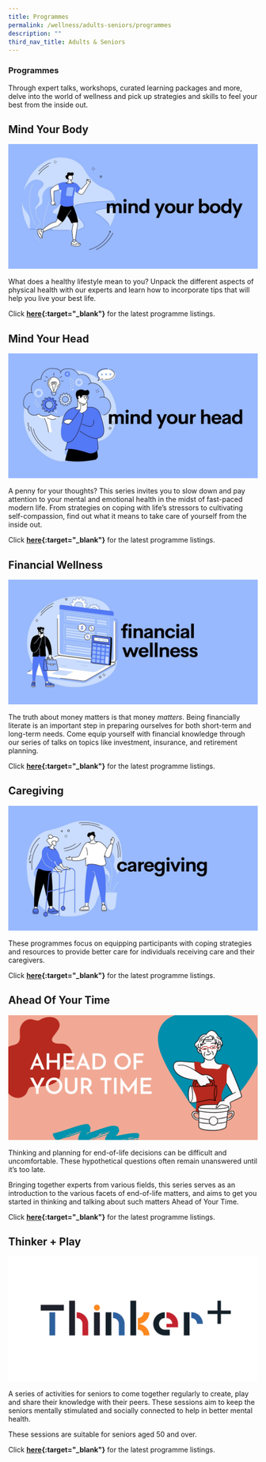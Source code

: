 ```yaml
---
title: Programmes
permalink: /wellness/adults-seniors/programmes
description: ""
third_nav_title: Adults & Seniors
---
```

<style type="text/css">
/* Links */
.content a { color: #322987; }
.content a:focus,
.content a:hover { color: #28216c; }

/* Button Outline */
.bp-button { padding-left: 1.5rem; padding-right: 1.5rem; }
.bp-button.is-primary-outline { border: 1px solid #322987; color: #322987; background-color: transparent; text-decoration: none; }
.bp-button.is-primary-outline:focus,
.bp-button.is-primary-outline:hover { border: 1px solid #322987; color: #cff2e8; background-color: #322987; text-decoration: none; }

/* Responsive Iframe */
.responsive-iframe { position: absolute; top: 0; left: 0; bottom: 0; right: 0; width: 100%; height: 100%; }
.responsive-iframe-container { position: relative; overflow: hidden; width: 100%; }
.responsive-iframe-container.ratio-16by9 { padding-top: 56.25%; }
.responsive-iframe-container.ratio-4by3 { padding-top: 75%; }
.responsive-iframe-container.ratio-3by2 { padding-top: 66.66%; }
.responsive-iframe-container.ratio-1by1 { padding-top: 100%; }
</style>

### **Programmes**

Through expert talks, workshops, curated learning packages and more, delve into the world of wellness and pick up strategies and skills to feel your best from the inside out.

## **Mind Your Body**

![](/images/wellness/Wellness-Prog-Banner-1.jpg)

What does a healthy lifestyle mean to you? Unpack the different aspects of physical health with our experts and learn how to incorporate tips that will help you live your best life.

Click <strong>[here](https://www.eventbrite.com/cc/programmes-on-wellness-66209){:target="_blank"}</strong> for the latest programme listings.

## **Mind Your Head**
![](/images/wellness/Wellness-Prog-Banner-2.jpg)

A penny for your thoughts? This series invites you to slow down and pay attention to your mental and emotional health in the midst of fast-paced modern life. From strategies on coping with life’s stressors to cultivating self-compassion, find out what it means to take care of yourself from the inside out. 

Click <strong>[here](https://www.eventbrite.com/cc/programmes-on-wellness-66209){:target="_blank"}</strong> for the latest programme listings.

## **Financial Wellness** 
![](/images/wellness/Wellness-Prog-Banner-3.jpg)

The truth about money matters is that money <i>matters</i>. Being financially literate is an important step in preparing ourselves for both short-term and long-term needs. Come equip yourself with financial knowledge through our series of talks on topics like investment, insurance, and retirement planning.

Click <strong>[here](https://www.eventbrite.com/cc/learnx-wellness-financial-literacy-177959){:target="_blank"}</strong> for the latest programme listings.


## **Caregiving**

![](/images/wellness/Wellness-Prog-Banner-4.jpg)

These programmes focus on equipping participants with coping strategies and resources to provide better care for individuals receiving care and their caregivers.

Click <strong>[here](https://www.eventbrite.com/cc/programmes-on-wellness-66209){:target="_blank"}</strong> for the latest programme listings.

## **Ahead Of Your Time**

![](/images/wellness/Ahead%20Of%20Your%20Time.png)

Thinking and planning for end-of-life decisions can be difficult and uncomfortable. These hypothetical questions often remain unanswered until it’s too late.

Bringing together experts from various fields, this series serves as an introduction to the various facets of end-of-life matters, and aims to get you started in thinking and talking about such matters Ahead of Your Time.

Click <strong>[here](https://www.eventbrite.com/c/ahead-of-your-time-ccbrwkwx--WOwPirbc7GOg/){:target="_blank"}</strong> for the latest programme listings.

## **Thinker + Play**

![](/images/wellness/Thinkerplus.png)

A series of activities for seniors to come together regularly to create, play and share their knowledge with their peers. These sessions aim to keep the seniors mentally stimulated and socially connected to help in better mental health.

These sessions are suitable for seniors aged 50 and over.

Click <strong>[here](https://www.eventbrite.com/cc/programmes-on-wellness-66209/){:target="_blank"}</strong> for the latest programme listings.